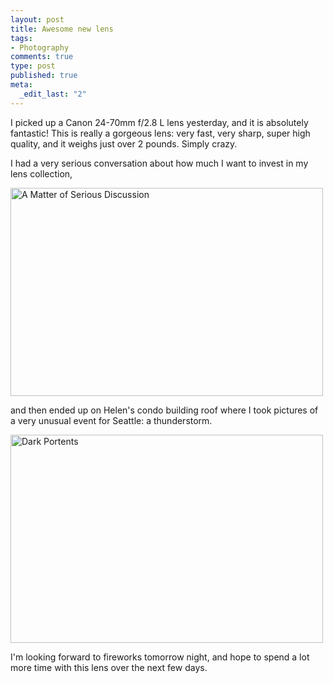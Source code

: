 ```yaml
--- 
layout: post
title: Awesome new lens
tags: 
- Photography
comments: true
type: post
published: true
meta: 
  _edit_last: "2"
---
```

I picked up a Canon 24-70mm f/2.8 L lens yesterday, and it is absolutely fantastic! This is really a gorgeous lens: very fast, very sharp, super high quality, and it weighs just over 2 pounds. Simply crazy.

I had a very serious conversation about how much I want to invest in my lens collection,

<a title="A Matter of Serious Discussion by aaronbrethorst, on Flickr" href="http://www.flickr.com/photos/aaronbrethorst/2632201001/"><img src="http://farm4.static.flickr.com/3277/2632201001_4f0fda76a5.jpg" alt="A Matter of Serious Discussion" width="500" height="333" /></a>

and then ended up on Helen's condo building roof where I took pictures of a very unusual event for Seattle: a thunderstorm.

<a title="Dark Portents by aaronbrethorst, on Flickr" href="http://www.flickr.com/photos/aaronbrethorst/2633790449/"><img src="http://farm4.static.flickr.com/3032/2633790449_2dffef7548.jpg" alt="Dark Portents" width="500" height="333" /></a>

I'm looking forward to fireworks tomorrow night, and hope to spend a lot more time with this lens over the next few days.
